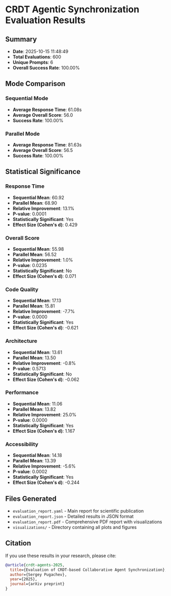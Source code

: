 # CRDT Agentic Synchronization Evaluation Results

## Summary

- **Date**: 2025-10-15 11:48:49
- **Total Evaluations**: 600
- **Unique Prompts**: 6
- **Overall Success Rate**: 100.00%

## Mode Comparison

### Sequential Mode
- **Average Response Time**: 61.08s
- **Average Overall Score**: 56.0
- **Success Rate**: 100.00%

### Parallel Mode
- **Average Response Time**: 81.63s
- **Average Overall Score**: 56.5
- **Success Rate**: 100.00%

## Statistical Significance

### Response Time
- **Sequential Mean**: 60.92
- **Parallel Mean**: 68.90
- **Relative Improvement**: 13.1%
- **P-value**: 0.0001
- **Statistically Significant**: Yes
- **Effect Size (Cohen's d)**: 0.429

### Overall Score
- **Sequential Mean**: 55.98
- **Parallel Mean**: 56.52
- **Relative Improvement**: 1.0%
- **P-value**: 0.0235
- **Statistically Significant**: No
- **Effect Size (Cohen's d)**: 0.071

### Code Quality
- **Sequential Mean**: 17.13
- **Parallel Mean**: 15.81
- **Relative Improvement**: -7.7%
- **P-value**: 0.0000
- **Statistically Significant**: Yes
- **Effect Size (Cohen's d)**: -0.621

### Architecture
- **Sequential Mean**: 13.61
- **Parallel Mean**: 13.50
- **Relative Improvement**: -0.8%
- **P-value**: 0.5713
- **Statistically Significant**: No
- **Effect Size (Cohen's d)**: -0.062

### Performance
- **Sequential Mean**: 11.06
- **Parallel Mean**: 13.82
- **Relative Improvement**: 25.0%
- **P-value**: 0.0000
- **Statistically Significant**: Yes
- **Effect Size (Cohen's d)**: 1.167

### Accessibility
- **Sequential Mean**: 14.18
- **Parallel Mean**: 13.39
- **Relative Improvement**: -5.6%
- **P-value**: 0.0002
- **Statistically Significant**: Yes
- **Effect Size (Cohen's d)**: -0.244

## Files Generated

- `evaluation_report.yaml` - Main report for scientific publication
- `evaluation_report.json` - Detailed results in JSON format
- `evaluation_report.pdf` - Comprehensive PDF report with visualizations
- `visualizations/` - Directory containing all plots and figures

## Citation

If you use these results in your research, please cite:

```bibtex
@article{crdt-agents-2025,
  title={Evaluation of CRDT-based Collaborative Agent Synchronization},
  author={Sergey Pugachev},
  year={2025},
  journal={arXiv preprint}
}
```

